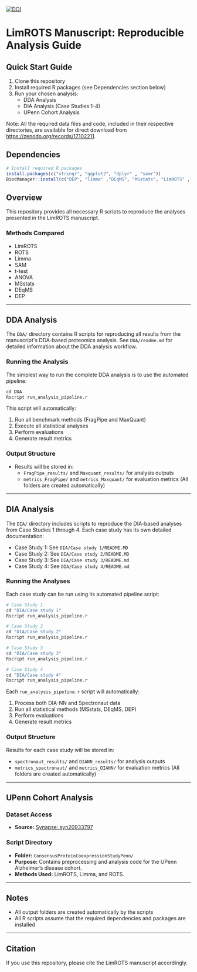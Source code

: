 [![DOI](https://zenodo.org/badge/DOI/10.5281/zenodo.1234567.svg)](https://doi.org/10.5281/zenodo.17102211)


# LimROTS Manuscript: Reproducible Analysis Guide

## Quick Start Guide

1. Clone this repository
2. Install required R packages (see Dependencies section below)
3. Run your chosen analysis:
   - DDA Analysis
   - DIA Analysis (Case Studies 1-4)
   - UPenn Cohort Analysis

Note: All the required data files and code, included in their respective directories, are available for direct download from https://zenodo.org/records/17102211.

## Dependencies

```R
# Install required R packages
install.packages(c("stringr", "ggplot2", "dplyr" , "samr"))
BiocManager::install(c("DEP", "limma" ,"DEqMS", "MSstats", "LimROTS" ,"SummarizedExperiment"))
```

## Overview

This repository provides all necessary R scripts to reproduce the analyses presented in the LimROTS manuscript.

### Methods Compared

- LimROTS
- ROTS
- Limma
- SAM
- t-test
- ANOVA
- MSstats
- DEqMS
- DEP

---

## DDA Analysis

The `DDA/` directory contains R scripts for reproducing all results from the manuscript's DDA-based proteomics analysis. See `DDA/readme.md` for detailed information about the DDA analysis workflow.

### Running the Analysis

The simplest way to run the complete DDA analysis is to use the automated pipeline:
```R
cd DDA
Rscript run_analysis_pipeline.r
```

This script will automatically:
1. Run all benchmark methods (FragPipe and MaxQuant)
2. Execute all statistical analyses
3. Perform evaluations
4. Generate result metrics

### Output Structure

- Results will be stored in:
  - `FragPipe_results/` and `Maxquant_results/` for analysis outputs
  - `metrics_FragPipe/` and `metrics_Maxquant/` for evaluation metrics
  (All folders are created automatically)

---

## DIA Analysis

The `DIA/` directory includes scripts to reproduce the DIA-based analyses from Case Studies 1 through 4. Each case study has its own detailed documentation:
- Case Study 1: See `DIA/Case study 1/README.MD`
- Case Study 2: See `DIA/Case study 2/README.MD`
- Case Study 3: See `DIA/Case study 3/README.md`
- Case Study 4: See `DIA/Case study 4/README.md`

### Running the Analyses

Each case study can be run using its automated pipeline script:

```R
# Case Study 1
cd "DIA/Case study 1"
Rscript run_analysis_pipeline.r

# Case Study 2
cd "DIA/Case study 2"
Rscript run_analysis_pipeline.r

# Case Study 3
cd "DIA/Case study 3"
Rscript run_analysis_pipeline.r

# Case Study 4
cd "DIA/Case study 4"
Rscript run_analysis_pipeline.r
```

Each `run_analysis_pipeline.r` script will automatically:
1. Process both DIA-NN and Spectronaut data
2. Run all statistical methods (MSstats, DEqMS, DEP)
3. Perform evaluations
4. Generate result metrics

### Output Structure

Results for each case study will be stored in:
- `spectronaut_results/` and `DIANN_results/` for analysis outputs
- `metrics_spectronaut/` and `metrics_DIANN/` for evaluation metrics
(All folders are created automatically)

---

## UPenn Cohort Analysis

### Dataset Access

- **Source:** [Synapse: syn20933797](https://www.synapse.org/Synapse:syn20933797/wiki/596247)

### Script Directory

- **Folder:** `ConsensusProteinCoexpressionStudyPenn/`
- **Purpose:** Contains preprocessing and analysis code for the UPenn Alzheimer’s disease cohort.
- **Methods Used:** LimROTS, Limma, and ROTS.

---

## Notes

- All output folders are created automatically by the scripts
- All R scripts assume that the required dependencies and packages are installed

---

## Citation

If you use this repository, please cite the LimROTS manuscript accordingly.

